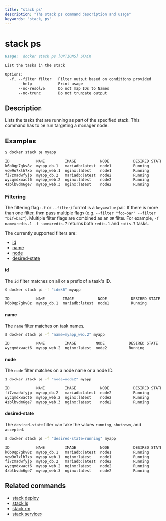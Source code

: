 ```yaml
---
title: "stack ps"
description: "The stack ps command description and usage"
keywords: "stack, ps"
---
```


<!-- This file is maintained within the docker/docker Github
     repository at https://github.com/docker/docker/. Make all
     pull requests against that repo. If you see this file in
     another repository, consider it read-only there, as it will
     periodically be overwritten by the definitive file. Pull
     requests which include edits to this file in other repositories
     will be rejected.
-->

# stack ps

```markdown
Usage:  docker stack ps [OPTIONS] STACK

List the tasks in the stack

Options:
  -f, --filter filter   Filter output based on conditions provided
      --help            Print usage
      --no-resolve      Do not map IDs to Names
      --no-trunc        Do not truncate output
```

## Description

Lists the tasks that are running as part of the specified stack. This
command has to be run targeting a manager node.

## Examples

```bash
$ docker stack ps myapp

ID            NAME         IMAGE           NODE           DESIRED STATE  CURRENT STATE            ERROR  PORTS
k6b0qp7gkv8z  myapp_db.1   mariadb:latest  node1          Running        Preparing 3 seconds ago         
vqw9o7xlh7xo  myapp_web.1  nginx:latest    node1          Running        Starting 4 seconds ago          
fi7zmadwfyjp  myapp_db.2   mariadb:latest  node2          Running        Preparing 3 seconds ago         
wycqmdxwact6  myapp_web.2  nginx:latest    node2          Running        Running 2 seconds ago           
4zblbvdm6ge7  myapp_web.3  nginx:latest    node2          Running        Starting 2 seconds ago          
```

### Filtering

The filtering flag (`-f` or `--filter`) format is a `key=value` pair. If there
is more than one filter, then pass multiple flags (e.g. `--filter "foo=bar" --filter "bif=baz"`).
Multiple filter flags are combined as an `OR` filter. For example,
`-f name=redis.1 -f name=redis.7` returns both `redis.1` and `redis.7` tasks.

The currently supported filters are:

* [id](#id)
* [name](#name)
* [node](#node)
* [desired-state](#desired-state)

#### id

The `id` filter matches on all or a prefix of a task's ID.

```bash
$ docker stack ps -f "id=k6" myapp

ID            NAME        IMAGE           NODE           DESIRED STATE  CURRENT STATE          ERROR  PORTS
k6b0qp7gkv8z  myapp_db.1  mariadb:latest  node1          Running        Running 2 minutes ago         
```

#### name

The `name` filter matches on task names.

```bash
$ docker stack ps -f "name=myapp_web.2" myapp

ID            NAME         IMAGE         NODE           DESIRED STATE  CURRENT STATE          ERROR  PORTS
wycqmdxwact6  myapp_web.2  nginx:latest  node2          Running        Running 5 minutes ago         
```

#### node

The `node` filter matches on a node name or a node ID.

```bash
$ docker stack ps -f "node=node2" myapp

ID            NAME         IMAGE           NODE           DESIRED STATE  CURRENT STATE          ERROR  PORTS
fi7zmadwfyjp  myapp_db.2   mariadb:latest  node2          Running        Running 5 minutes ago         
wycqmdxwact6  myapp_web.2  nginx:latest    node2          Running        Running 5 minutes ago         
4zblbvdm6ge7  myapp_web.3  nginx:latest    node2          Running        Running 5 minutes ago         
```

#### desired-state

The `desired-state` filter can take the values `running`, `shutdown`, and `accepted`.

```bash
$ docker stack ps -f "desired-state=running" myapp

ID            NAME         IMAGE           NODE           DESIRED STATE  CURRENT STATE          ERROR  PORTS
k6b0qp7gkv8z  myapp_db.1   mariadb:latest  node1          Running        Running 6 minutes ago         
vqw9o7xlh7xo  myapp_web.1  nginx:latest    node1          Running        Running 6 minutes ago         
fi7zmadwfyjp  myapp_db.2   mariadb:latest  node2          Running        Running 6 minutes ago         
wycqmdxwact6  myapp_web.2  nginx:latest    node2          Running        Running 6 minutes ago         
4zblbvdm6ge7  myapp_web.3  nginx:latest    node2          Running        Running 6 minutes ago         
```

## Related commands

* [stack deploy](stack_deploy.md)
* [stack ls](stack_ls.md)
* [stack rm](stack_rm.md)
* [stack services](stack_services.md)
